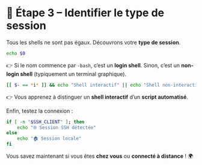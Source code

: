 # 🧩 Étape 3 – Identifier le type de session

Tous les shells ne sont pas égaux. Découvrons votre **type de session**.

```bash
echo $0
````

👉 Si le nom commence par `-bash`, c’est un **login shell**.
Sinon, c’est un **non-login shell** (typiquement un terminal graphique).

```bash
[[ $- == *i* ]] && echo "Shell interactif" || echo "Shell non-interactif"
```

👉 Vous apprenez à distinguer un **shell interactif** d’un **script automatisé**.

Enfin, testez la connexion :

```bash
if [ -n "$SSH_CLIENT" ]; then
    echo "🌐 Session SSH détectée"
else
    echo "🏠 Session locale"
fi
```

Vous savez maintenant si vous êtes **chez vous** ou **connecté à distance** ! 🌍
